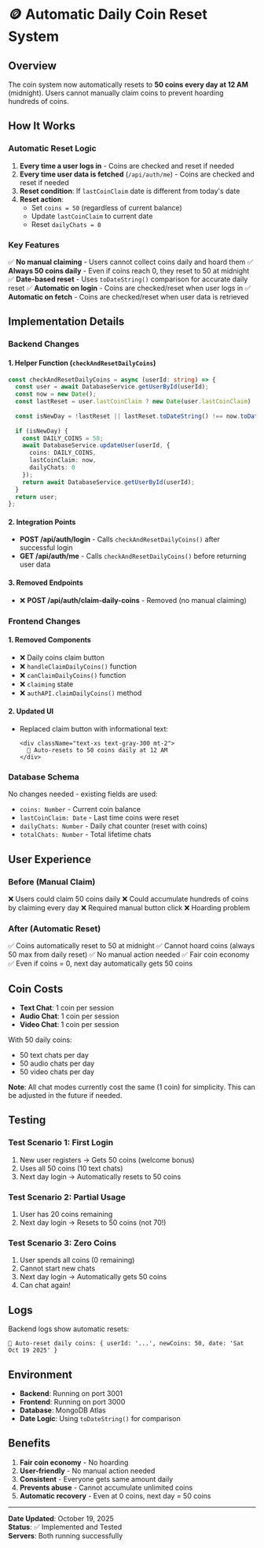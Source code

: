 # 🪙 Automatic Daily Coin Reset System

## Overview
The coin system now automatically resets to **50 coins every day at 12 AM** (midnight). Users cannot manually claim coins to prevent hoarding hundreds of coins.

## How It Works

### Automatic Reset Logic
1. **Every time a user logs in** - Coins are checked and reset if needed
2. **Every time user data is fetched** (`/api/auth/me`) - Coins are checked and reset if needed
3. **Reset condition**: If `lastCoinClaim` date is different from today's date
4. **Reset action**: 
   - Set `coins = 50` (regardless of current balance)
   - Update `lastCoinClaim` to current date
   - Reset `dailyChats = 0`

### Key Features
✅ **No manual claiming** - Users cannot collect coins daily and hoard them
✅ **Always 50 coins daily** - Even if coins reach 0, they reset to 50 at midnight
✅ **Date-based reset** - Uses `toDateString()` comparison for accurate daily reset
✅ **Automatic on login** - Coins are checked/reset when user logs in
✅ **Automatic on fetch** - Coins are checked/reset when user data is retrieved

## Implementation Details

### Backend Changes

#### 1. Helper Function (`checkAndResetDailyCoins`)
```typescript
const checkAndResetDailyCoins = async (userId: string) => {
  const user = await DatabaseService.getUserById(userId);
  const now = new Date();
  const lastReset = user.lastCoinClaim ? new Date(user.lastCoinClaim) : null;
  
  const isNewDay = !lastReset || lastReset.toDateString() !== now.toDateString();
  
  if (isNewDay) {
    const DAILY_COINS = 50;
    await DatabaseService.updateUser(userId, {
      coins: DAILY_COINS,
      lastCoinClaim: now,
      dailyChats: 0
    });
    return await DatabaseService.getUserById(userId);
  }
  return user;
};
```

#### 2. Integration Points
- **POST /api/auth/login** - Calls `checkAndResetDailyCoins()` after successful login
- **GET /api/auth/me** - Calls `checkAndResetDailyCoins()` before returning user data

#### 3. Removed Endpoints
- ❌ **POST /api/auth/claim-daily-coins** - Removed (no manual claiming)

### Frontend Changes

#### 1. Removed Components
- ❌ Daily coins claim button
- ❌ `handleClaimDailyCoins()` function
- ❌ `canClaimDailyCoins()` function
- ❌ `claiming` state
- ❌ `authAPI.claimDailyCoins()` method

#### 2. Updated UI
- Replaced claim button with informational text:
  ```tsx
  <div className="text-xs text-gray-300 mt-2">
    🔄 Auto-resets to 50 coins daily at 12 AM
  </div>
  ```

### Database Schema
No changes needed - existing fields are used:
- `coins: Number` - Current coin balance
- `lastCoinClaim: Date` - Last time coins were reset
- `dailyChats: Number` - Daily chat counter (reset with coins)
- `totalChats: Number` - Total lifetime chats

## User Experience

### Before (Manual Claim)
❌ Users could claim 50 coins daily
❌ Could accumulate hundreds of coins by claiming every day
❌ Required manual button click
❌ Hoarding problem

### After (Automatic Reset)
✅ Coins automatically reset to 50 at midnight
✅ Cannot hoard coins (always 50 max from daily reset)
✅ No manual action needed
✅ Fair coin economy
✅ Even if coins = 0, next day automatically gets 50 coins

## Coin Costs
- **Text Chat**: 1 coin per session
- **Audio Chat**: 1 coin per session
- **Video Chat**: 1 coin per session

With 50 daily coins:
- 50 text chats per day
- 50 audio chats per day
- 50 video chats per day

**Note**: All chat modes currently cost the same (1 coin) for simplicity. This can be adjusted in the future if needed.

## Testing

### Test Scenario 1: First Login
1. New user registers → Gets 50 coins (welcome bonus)
2. Uses all 50 coins (10 text chats)
3. Next day login → Automatically resets to 50 coins

### Test Scenario 2: Partial Usage
1. User has 20 coins remaining
2. Next day login → Resets to 50 coins (not 70!)

### Test Scenario 3: Zero Coins
1. User spends all coins (0 remaining)
2. Cannot start new chats
3. Next day login → Automatically gets 50 coins
4. Can chat again!

## Logs
Backend logs show automatic resets:
```
🔄 Auto-reset daily coins: { userId: '...', newCoins: 50, date: 'Sat Oct 19 2025' }
```

## Environment
- **Backend**: Running on port 3001
- **Frontend**: Running on port 3000
- **Database**: MongoDB Atlas
- **Date Logic**: Using `toDateString()` for comparison

## Benefits
1. **Fair coin economy** - No hoarding
2. **User-friendly** - No manual action needed
3. **Consistent** - Everyone gets same amount daily
4. **Prevents abuse** - Cannot accumulate unlimited coins
5. **Automatic recovery** - Even at 0 coins, next day = 50 coins

---

**Date Updated**: October 19, 2025  
**Status**: ✅ Implemented and Tested  
**Servers**: Both running successfully
